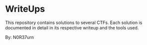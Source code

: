 # WriteUps

This repository contains solutions to several CTFs. Each solution is documented in detail in its respective writeup and the tools used.

By: N0R37urn
